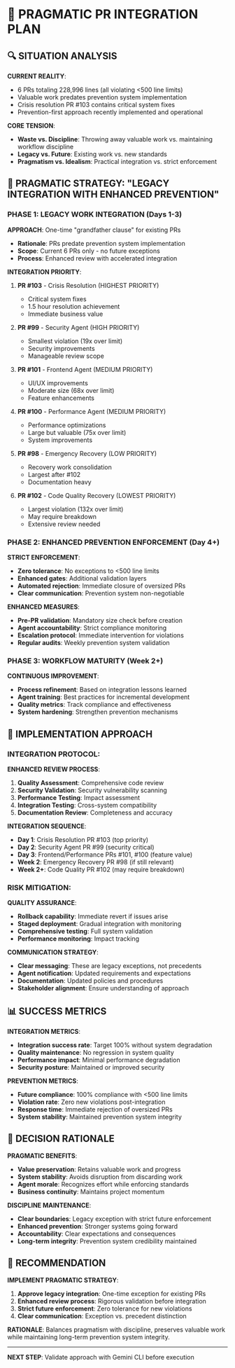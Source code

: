 # 🎯 PRAGMATIC PR INTEGRATION PLAN

## 🔍 SITUATION ANALYSIS

**CURRENT REALITY**:
- 6 PRs totaling 228,996 lines (all violating <500 line limits)
- Valuable work predates prevention system implementation
- Crisis resolution PR #103 contains critical system fixes
- Prevention-first approach recently implemented and operational

**CORE TENSION**:
- **Waste vs. Discipline**: Throwing away valuable work vs. maintaining workflow discipline
- **Legacy vs. Future**: Existing work vs. new standards
- **Pragmatism vs. Idealism**: Practical integration vs. strict enforcement

## 🎯 PRAGMATIC STRATEGY: "LEGACY INTEGRATION WITH ENHANCED PREVENTION"

### **PHASE 1: LEGACY WORK INTEGRATION** (Days 1-3)

**APPROACH**: One-time "grandfather clause" for existing PRs
- **Rationale**: PRs predate prevention system implementation
- **Scope**: Current 6 PRs only - no future exceptions
- **Process**: Enhanced review with accelerated integration

**INTEGRATION PRIORITY**:
1. **PR #103** - Crisis Resolution (HIGHEST PRIORITY)
   - Critical system fixes
   - 1.5 hour resolution achievement
   - Immediate business value

2. **PR #99** - Security Agent (HIGH PRIORITY)
   - Smallest violation (19x over limit)
   - Security improvements
   - Manageable review scope

3. **PR #101** - Frontend Agent (MEDIUM PRIORITY)
   - UI/UX improvements
   - Moderate size (68x over limit)
   - Feature enhancements

4. **PR #100** - Performance Agent (MEDIUM PRIORITY)
   - Performance optimizations
   - Large but valuable (75x over limit)
   - System improvements

5. **PR #98** - Emergency Recovery (LOW PRIORITY)
   - Recovery work consolidation
   - Largest after #102
   - Documentation heavy

6. **PR #102** - Code Quality Recovery (LOWEST PRIORITY)
   - Largest violation (132x over limit)
   - May require breakdown
   - Extensive review needed

### **PHASE 2: ENHANCED PREVENTION ENFORCEMENT** (Day 4+)

**STRICT ENFORCEMENT**:
- **Zero tolerance**: No exceptions to <500 line limits
- **Enhanced gates**: Additional validation layers
- **Automated rejection**: Immediate closure of oversized PRs
- **Clear communication**: Prevention system non-negotiable

**ENHANCED MEASURES**:
- **Pre-PR validation**: Mandatory size check before creation
- **Agent accountability**: Strict compliance monitoring
- **Escalation protocol**: Immediate intervention for violations
- **Regular audits**: Weekly prevention system validation

### **PHASE 3: WORKFLOW MATURITY** (Week 2+)

**CONTINUOUS IMPROVEMENT**:
- **Process refinement**: Based on integration lessons learned
- **Agent training**: Best practices for incremental development
- **Quality metrics**: Track compliance and effectiveness
- **System hardening**: Strengthen prevention mechanisms

## 🔧 IMPLEMENTATION APPROACH

### **INTEGRATION PROTOCOL**:

**ENHANCED REVIEW PROCESS**:
1. **Quality Assessment**: Comprehensive code review
2. **Security Validation**: Security vulnerability scanning
3. **Performance Testing**: Impact assessment
4. **Integration Testing**: Cross-system compatibility
5. **Documentation Review**: Completeness and accuracy

**INTEGRATION SEQUENCE**:
- **Day 1**: Crisis Resolution PR #103 (top priority)
- **Day 2**: Security Agent PR #99 (security critical)
- **Day 3**: Frontend/Performance PRs #101, #100 (feature value)
- **Week 2**: Emergency Recovery PR #98 (if still relevant)
- **Week 2+**: Code Quality PR #102 (may require breakdown)

### **RISK MITIGATION**:

**QUALITY ASSURANCE**:
- **Rollback capability**: Immediate revert if issues arise
- **Staged deployment**: Gradual integration with monitoring
- **Comprehensive testing**: Full system validation
- **Performance monitoring**: Impact tracking

**COMMUNICATION STRATEGY**:
- **Clear messaging**: These are legacy exceptions, not precedents
- **Agent notification**: Updated requirements and expectations
- **Documentation**: Updated policies and procedures
- **Stakeholder alignment**: Ensure understanding of approach

## 📊 SUCCESS METRICS

**INTEGRATION METRICS**:
- **Integration success rate**: Target 100% without system degradation
- **Quality maintenance**: No regression in system quality
- **Performance impact**: Minimal performance degradation
- **Security posture**: Maintained or improved security

**PREVENTION METRICS**:
- **Future compliance**: 100% compliance with <500 line limits
- **Violation rate**: Zero new violations post-integration
- **Response time**: Immediate rejection of oversized PRs
- **System stability**: Maintained prevention system integrity

## 🎯 DECISION RATIONALE

**PRAGMATIC BENEFITS**:
- **Value preservation**: Retains valuable work and progress
- **System stability**: Avoids disruption from discarding work
- **Agent morale**: Recognizes effort while enforcing standards
- **Business continuity**: Maintains project momentum

**DISCIPLINE MAINTENANCE**:
- **Clear boundaries**: Legacy exception with strict future enforcement
- **Enhanced prevention**: Stronger systems going forward
- **Accountability**: Clear expectations and consequences
- **Long-term integrity**: Prevention system credibility maintained

## 🚀 RECOMMENDATION

**IMPLEMENT PRAGMATIC STRATEGY**:
1. **Approve legacy integration**: One-time exception for existing PRs
2. **Enhanced review process**: Rigorous validation before integration
3. **Strict future enforcement**: Zero tolerance for new violations
4. **Clear communication**: Exception vs. precedent distinction

**RATIONALE**: Balances pragmatism with discipline, preserves valuable work while maintaining long-term prevention system integrity.

---

**NEXT STEP**: Validate approach with Gemini CLI before execution